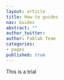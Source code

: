 ```yaml
---
layout: article
title: How-to guides
nav: Guides
abstract: ""
author_twitter: 
author: Fablab Team
categories:
- pages
published: true
---
```


This is a trial